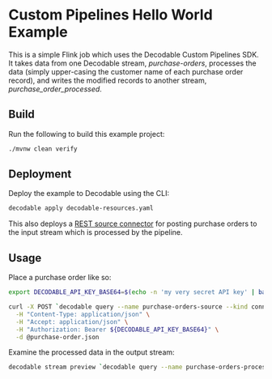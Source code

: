 # Custom Pipelines Hello World Example

This is a simple Flink job which uses the Decodable Custom Pipelines SDK.
It takes data from one Decodable stream, _purchase-orders_, processes the data (simply upper-casing the customer name of each purchase order record), and writes the modified records to another stream, _purchase\_order\_processed_.

## Build

Run the following to build this example project:

```bash
./mvnw clean verify
```

## Deployment

Deploy the example to Decodable using the CLI:

```bash
decodable apply decodable-resources.yaml
```

This also deploys a [REST source connector](https://docs.decodable.co/connect/source/rest.html) for posting purchase orders to the input stream which is processed by the pipeline.

## Usage

Place a purchase order like so:

```bash
export DECODABLE_API_KEY_BASE64=$(echo -n 'my very secret API key' | base64)

curl -X POST `decodable query --name purchase-orders-source --kind connection | yq .status.properties.url` \
  -H "Content-Type: application/json" \
  -H "Accept: application/json" \
  -H "Authorization: Bearer ${DECODABLE_API_KEY_BASE64}" \
  -d @purchase-order.json
```

Examine the processed data in the output stream:

```bash
decodable stream preview `decodable query --name purchase-orders-processed --kind stream --keep-ids | yq .metadata.id`
```
